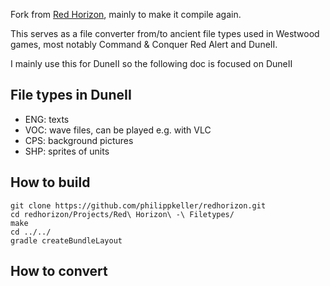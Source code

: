 Fork from [Red Horizon](https://github.com/ultraq/redhorizon), mainly to make it compile again.

This serves as a file converter from/to ancient file types used in Westwood games, most notably Command & Conquer Red Alert and DuneII.

I mainly use this for DuneII so the following doc is focused on DuneII

## File types in DuneII

- ENG: texts
- VOC: wave files, can be played e.g. with VLC
- CPS: background pictures
- SHP: sprites of units

## How to build

```
git clone https://github.com/philippkeller/redhorizon.git
cd redhorizon/Projects/Red\ Horizon\ -\ Filetypes/
make
cd ../../
gradle createBundleLayout
```

## How to convert

